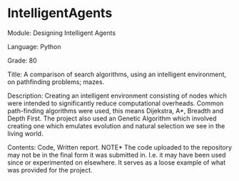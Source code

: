# IntelligentAgents
Module: Designing Intelligent Agents

Language: Python

Grade: 80

Title: A comparison of search algorithms, using an intelligent environment, on pathfinding problems; mazes.

Description: Creating an intelligent environment consisting of nodes which were intended to significantly reduce computational overheads. Common path-finding algorithms were used, this means Dijekstra, A*, Breadth and Depth First. The project also used an Genetic Algorithm which involved creating one which emulates evolution and natural selection we see in the living world.

Contents: Code, Written report. NOTE* The code uploaded to the repository may not be in the final form it was submitted in. I.e. it may have been used since or experimented on elsewhere. It serves as a loose example of what was provided for the project.
